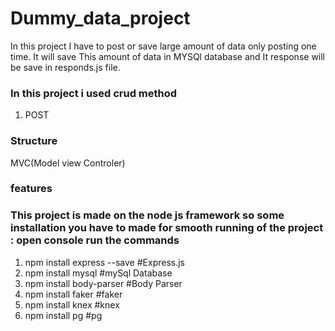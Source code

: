# Dummy_data_project

In this project I have to post or save large amount of data only posting one time.
It will save This amount of data in MYSQl database and It response will be save in responds.js file.

### In this project i used crud method

 1. POST

### Structure

 MVC(Model view Controler)

### features
### This project is made on the node js framework so some installation you have to made for smooth running of the project : open console run the commands
1. npm install express --save #Express.js
2. npm install mysql #mySql Database
3. npm install body-parser #Body Parser
4. npm install faker #faker
5. npm install knex #knex
6. npm install pg #pg
